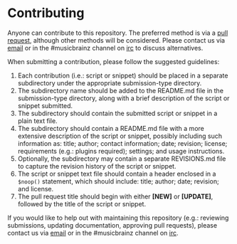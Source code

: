 # Contributing

Anyone can contribute to this repository.  The preferred method is via a [pull request](https://help.github.com/en/github/collaborating-with-issues-and-pull-requests/about-pull-requests), although other methods will be considered.  Please contact us via [email](mailto:picard-scripts@rsds.ca) or in the #musicbrainz channel on [irc](https://musicbrainz.org/doc/Communication/IRC) to discuss alternatives.

When submitting a contribution, please follow the suggested guidelines:

1. Each contribution (i.e.: script or snippet) should be placed in a separate subdirectory under the appropriate submission-type directory.
2. The subdirectory name should be added to the README.md file in the submission-type directory, along with a brief description of the script or snippet submitted.
3. The subdirectory should contain the submitted script or snippet in a plain text file.
4. The subdirectory should contain a README.md file with a more extensive description of the script or snippet, possibly including such information as: title; author; contact information; date; revision; license; requirements (e.g.: plugins required); settings; and usage instructions.
5. Optionally, the subdirectory may contain a separate REVISIONS.md file to capture the revision history of the script or snippet.
6. The script or snippet text file should contain a header enclosed in a `$noop()` statement, which should include: title; author; date; revision; and license.
7. The pull request title should begin with either **[NEW]** or **[UPDATE]**, followed by the title of the script or snippet.

If you would like to help out with maintaining this repository (e.g.: reviewing submissions, updating documentation, approving pull requests), please contact us via [email](mailto:picard-scripts@rsds.ca) or in the #musicbrainz channel on [irc](https://musicbrainz.org/doc/Communication/IRC).
